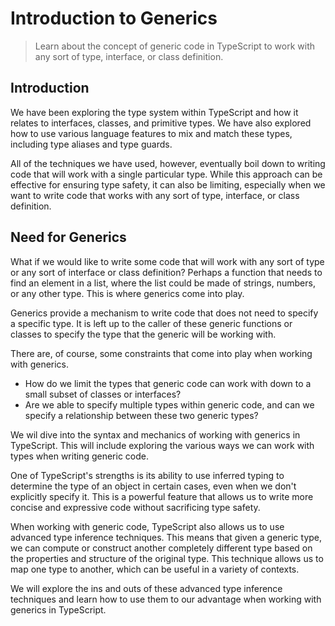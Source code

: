 # Introduction to Generics

> Learn about the concept of generic code in TypeScript to work with any sort of type, interface, or class definition.

## Introduction

We have been exploring the type system within TypeScript and how it relates to interfaces, classes, and primitive types. We have also explored how to use various language features to mix and match these types, including type aliases and type guards.

All of the techniques we have used, however, eventually boil down to writing code that will work with a single particular type. While this approach can be effective for ensuring type safety, it can also be limiting, especially when we want to write code that works with any sort of type, interface, or class definition.

## Need for Generics

What if we would like to write some code that will work with any sort of type or any sort of interface or class definition? Perhaps a function that needs to find an element in a list, where the list could be made of strings, numbers, or any other type. This is where generics come into play. 

Generics provide a mechanism to write code that does not need to specify a specific type. It is left up to the caller of these generic functions or classes to specify the type that the generic will be working with. 

There are, of course, some constraints that come into play when working with generics.
  - How do we limit the types that generic code can work with down to a small subset of classes or interfaces?
  - Are we able to specify multiple types within generic code, and can we specify a relationship between these two generic types?

We wil dive into the syntax and mechanics of working with generics in TypeScript. This will include exploring the various ways we can work with types when writing generic code.

One of TypeScript's strengths is its ability to use inferred typing to determine the type of an object in certain cases, even when we don't explicitly specify it. This is a powerful feature that allows us to write more concise and expressive code without sacrificing type safety.

When working with generic code, TypeScript also allows us to use advanced type inference techniques. This means that given a generic type, we can compute or construct another completely different type based on the properties and structure of the original type. This technique allows us to map one type to another, which can be useful in a variety of contexts.

We will explore the ins and outs of these advanced type inference techniques and learn how to use them to our advantage when working with generics in TypeScript.